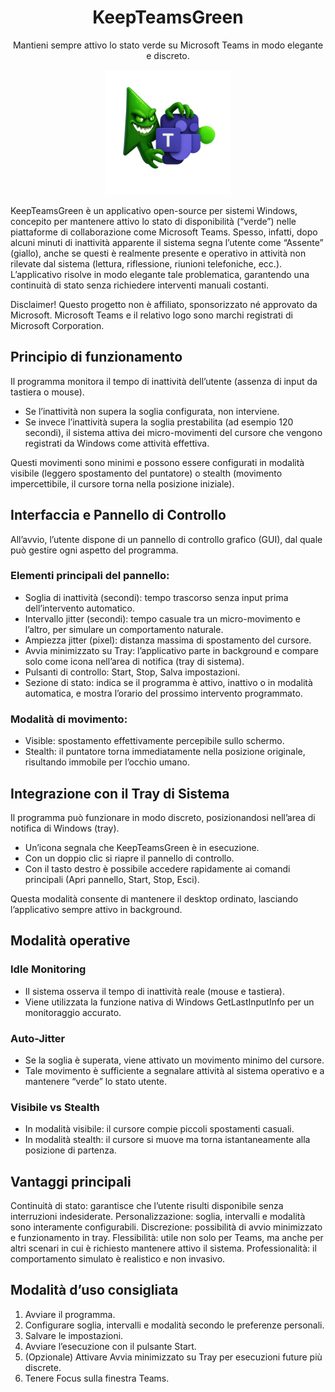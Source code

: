 <h1 align="center">KeepTeamsGreen</h1>

<p align="center">
  Mantieni sempre attivo lo stato verde su Microsoft Teams in modo elegante e discreto.
</p>
<p align="center">
  <img src="logo.png" alt="KeepTeamsGreen Logo" width="200">
</p>
KeepTeamsGreen è un applicativo open-source per sistemi Windows, concepito per mantenere attivo lo stato di disponibilità (“verde”) nelle piattaforme di collaborazione come Microsoft Teams.
Spesso, infatti, dopo alcuni minuti di inattività apparente il sistema segna l’utente come “Assente” (giallo), anche se questi è realmente presente e operativo in attività non rilevate dal sistema (lettura, riflessione, riunioni telefoniche, ecc.).
L’applicativo risolve in modo elegante tale problematica, garantendo una continuità di stato senza richiedere interventi manuali costanti.</br>

Disclaimer!
Questo progetto non è affiliato, sponsorizzato né approvato da Microsoft.
Microsoft Teams e il relativo logo sono marchi registrati di Microsoft Corporation.

## Principio di funzionamento
Il programma monitora il tempo di inattività dell’utente (assenza di input da tastiera o mouse).
- Se l’inattività non supera la soglia configurata, non interviene.
- Se invece l’inattività supera la soglia prestabilita (ad esempio 120 secondi), il sistema attiva dei micro-movimenti del cursore che vengono registrati da Windows come attività effettiva.

Questi movimenti sono minimi e possono essere configurati in modalità visibile (leggero spostamento del puntatore) o stealth (movimento impercettibile, il cursore torna nella posizione iniziale).

## Interfaccia e Pannello di Controllo
All’avvio, l’utente dispone di un pannello di controllo grafico (GUI), dal quale può gestire ogni aspetto del programma.

### Elementi principali del pannello:
- Soglia di inattività (secondi): tempo trascorso senza input prima dell’intervento automatico.
- Intervallo jitter (secondi): tempo casuale tra un micro-movimento e l’altro, per simulare un comportamento naturale.
- Ampiezza jitter (pixel): distanza massima di spostamento del cursore.
- Avvia minimizzato su Tray: l’applicativo parte in background e compare solo come icona nell’area di notifica (tray di sistema).
- Pulsanti di controllo: Start, Stop, Salva impostazioni.
- Sezione di stato: indica se il programma è attivo, inattivo o in modalità automatica, e mostra l’orario del prossimo intervento programmato.

### Modalità di movimento:
- Visible: spostamento effettivamente percepibile sullo schermo.
- Stealth: il puntatore torna immediatamente nella posizione originale, risultando immobile per l’occhio umano.

## Integrazione con il Tray di Sistema
Il programma può funzionare in modo discreto, posizionandosi nell’area di notifica di Windows (tray).
- Un’icona segnala che KeepTeamsGreen è in esecuzione.
- Con un doppio clic si riapre il pannello di controllo.
- Con il tasto destro è possibile accedere rapidamente ai comandi principali (Apri pannello, Start, Stop, Esci).

Questa modalità consente di mantenere il desktop ordinato, lasciando l’applicativo sempre attivo in background.

## Modalità operative
### Idle Monitoring
- Il sistema osserva il tempo di inattività reale (mouse e tastiera).
- Viene utilizzata la funzione nativa di Windows GetLastInputInfo per un monitoraggio accurato.

### Auto-Jitter
- Se la soglia è superata, viene attivato un movimento minimo del cursore.
- Tale movimento è sufficiente a segnalare attività al sistema operativo e a mantenere “verde” lo stato utente.

### Visibile vs Stealth
- In modalità visibile: il cursore compie piccoli spostamenti casuali.
- In modalità stealth: il cursore si muove ma torna istantaneamente alla posizione di partenza.

## Vantaggi principali
Continuità di stato: garantisce che l’utente risulti disponibile senza interruzioni indesiderate.
Personalizzazione: soglia, intervalli e modalità sono interamente configurabili.
Discrezione: possibilità di avvio minimizzato e funzionamento in tray.
Flessibilità: utile non solo per Teams, ma anche per altri scenari in cui è richiesto mantenere attivo il sistema.
Professionalità: il comportamento simulato è realistico e non invasivo.

## Modalità d’uso consigliata
1. Avviare il programma.
2. Configurare soglia, intervalli e modalità secondo le preferenze personali.
3. Salvare le impostazioni.
4. Avviare l’esecuzione con il pulsante Start.
5. (Opzionale) Attivare Avvia minimizzato su Tray per esecuzioni future più discrete.
6. Tenere Focus sulla finestra Teams.
